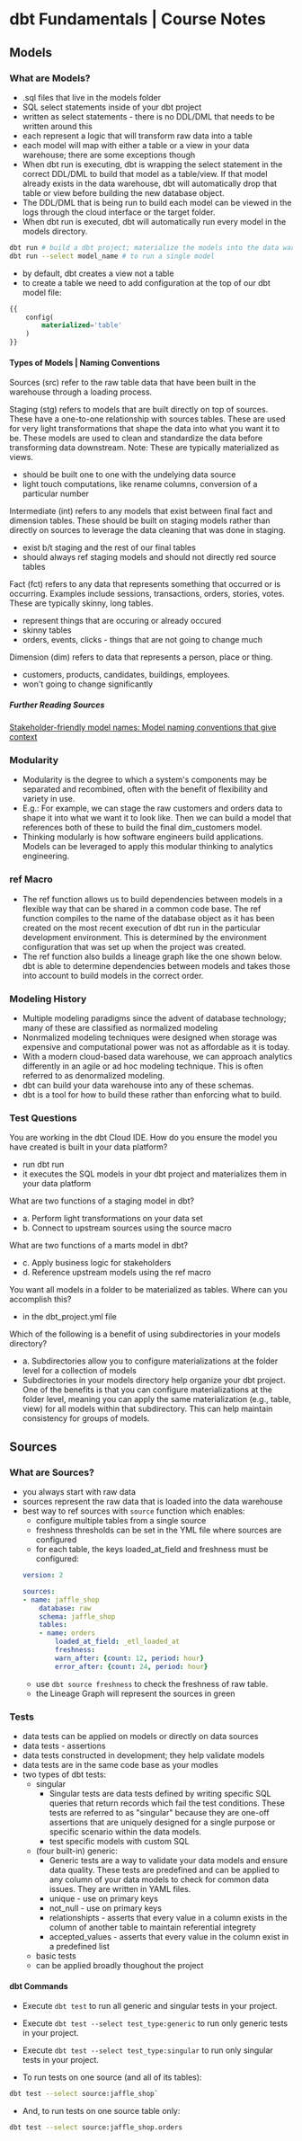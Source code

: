 
# dbt Fundamentals | Course Notes

## Models

### What are Models?
- .sql files that live in the models folder
- SQL select statements inside of your dbt project
- written as select statements - there is no DDL/DML that needs to be written around this
- each represent a logic that will transform raw data into a table
- each model will map with either a table or a view in your data warehouse; there are some exceptions though
- When dbt run is executing, dbt is wrapping the select statement in the correct DDL/DML to build that model as a table/view. If that model already exists in the data warehouse, dbt will automatically drop that table or view before building the new database object.
- The DDL/DML that is being run to build each model can be viewed in the logs through the cloud interface or the target folder.
- When dbt run is executed, dbt will automatically run every model in the models directory.

```bash
dbt run # build a dbt project; materialize the models into the data warehouse
dbt run --select model_name # to run a single model
```
- by default, dbt creates a view not a table
- to create a table we need to add configuration at the top of our dbt model file:

```sql
{{
    config(
        materialized='table'
    )
}}
```
#### Types of Models | Naming Conventions
Sources (src) refer to the raw table data that have been built in the warehouse through a loading process.

Staging (stg) refers to models that are built directly on top of sources. These have a one-to-one relationship with sources tables. These are used for very light transformations that shape the data into what you want it to be. These models are used to clean and standardize the data before transforming data downstream. Note: These are typically materialized as views.
- should be built one to one with the undelying data source
- light touch computations, like rename columns, conversion of a particular number

Intermediate (int) refers to any models that exist between final fact and dimension tables. These should be built on staging models rather than directly on sources to leverage the data cleaning that was done in staging.
- exist b/t staging and the rest of our final tables
- should always ref staging models and should not directly red source tables

Fact (fct) refers to any data that represents something that occurred or is occurring. Examples include sessions, transactions, orders, stories, votes. These are typically skinny, long tables.
- represent things that are occuring or already occured
- skinny tables
- orders, events, clicks - things that are not going to change much

Dimension (dim) refers to data that represents a person, place or thing.

- customers, products, candidates, buildings, employees.
- won't going to change significantly

##### Further Reading Sources
[Stakeholder-friendly model names: Model naming conventions that give context](https://docs.getdbt.com/blog/stakeholder-friendly-model-names)

### Modularity
- Modularity is the degree to which a system's components may be separated and recombined, often with the benefit of flexibility and variety in use.
- E.g.: For example, we can stage the raw customers and orders data to shape it into what we want it to look like. Then we can build a model that references both of these to build the final dim_customers model.
- Thinking modularly is how software engineers build applications. Models can be leveraged to apply this modular thinking to analytics engineering.

### ref Macro
- The ref function allows us to build dependencies between models in a flexible way that can be shared in a common code base. The ref function compiles to the name of the database object as it has been created on the most recent execution of dbt run in the particular development environment. This is determined by the environment configuration that was set up when the project was created.
- The ref function also builds a lineage graph like the one shown below. dbt is able to determine dependencies between models and takes those into account to build models in the correct order.

### Modeling History
- Multiple modeling paradigms since the advent of database technology; many of these are classified as normalized modeling
- Nonrmalized modeling techniques were designed when storage was expensive and computational power was not as affordable as it is today.
- With a modern cloud-based data warehouse, we can approach analytics differently in an agile or ad hoc modeling technique. This is often referred to as denormalized modeling.
- dbt can build your data warehouse into any of these schemas.
- dbt is a tool for how to build these rather than enforcing what to build.


### Test Questions
You are working in the dbt Cloud IDE. How do you ensure the model you have created is built in your data platform?

- run dbt run
- it executes the SQL models in your dbt project and materializes them in your data platform


What are two functions of a staging model in dbt?

- a. Perform light transformations on your data set
- b. Connect to upstream sources using the source macro


What are two functions of a marts model in dbt?

- c. Apply business logic for stakeholders
- d. Reference upstream models using the ref macro


You want all models in a folder to be materialized as tables. Where can you accomplish this?
- in the dbt_project.yml file

Which of the following is a benefit of using subdirectories in your models directory?
- a. Subdirectories allow you to configure materializations at the folder level for a collection of models
- Subdirectories in your models directory help organize your dbt project. One of the benefits is that you can configure materializations at the folder level, meaning you can apply the same materialization (e.g., table, view) for all models within that subdirectory. This can help maintain consistency for groups of models.


## Sources

### What are Sources?
- you always start with raw data
- sources represent the raw data that is loaded into the data warehouse
- best way to ref sources with <code>source</code> function which enables:
    - configure multiple tables from a single source
    - freshness thresholds can be set in the YML file where sources are configured
    - for each table, the keys loaded_at_field and freshness must be configured:
    ```yml
    version: 2

    sources:
    - name: jaffle_shop
        database: raw
        schema: jaffle_shop
        tables:
        - name: orders
            loaded_at_field: _etl_loaded_at
            freshness:
            warn_after: {count: 12, period: hour}
            error_after: {count: 24, period: hour}
    ```
    - use <code>dbt source freshness</code> to check the freshness of raw table.
    - the Lineage Graph will represent the sources in green

### Tests
- data tests can be applied on models or directly on data sources
- data tests - assertions
- data tests constructed in development; they help validate models
- data tests are in the same code base as your modles
- two types of dbt tests:
    - singular
        - Singular tests are data tests defined by writing specific SQL queries that return records which fail the test conditions. These tests are referred to as "singular" because they are one-off assertions that are uniquely designed for a single purpose or specific scenario within the data models.
        - test specific models with custom SQL
    - (four built-in) generic:
        - Generic tests are a way to validate your data models and ensure data quality. These tests are predefined and can be applied to any column of your data models to check for common data issues. They are written in YAML files.
        - unique - use on primary keys
        - not_null - use on primary keys
        - relationshipts - asserts that every value in a column exists in the column of another table to maintain referential integrety
        - accepted_values - asserts that every value in the column exist in a predefined list
    - basic tests
    - can be applied broadly thoughout the project

#### dbt Commands

- Execute <code>dbt test</code> to run all generic and singular tests in your project.
- Execute <code>dbt test --select test_type:generic</code> to run only generic tests in your project.
- Execute <code>dbt test --select test_type:singular</code> to run only singular tests in your project.

- To run tests on one source (and all of its tables):
```bash
dbt test --select source:jaffle_shop`
```
- And, to run tests on one source table only:
```bash
dbt test --select source:jaffle_shop.orders
```





















<!--
https://www.getdbt.com/certifications/analytics-engineer-certification-exam
https://quizlet.com/489070274/dbt-certification-practice-exam-questions-flash-cards/
https://www.qanalabs.com/pages/free-dbt-practice-exam
https://www.getdbt.com/dbt-certification
https://www.getdbt.com/dbt-assets/certifications/dbt-certificate-study-guide
https://discourse.getdbt.com/t/dbt-analytics-engineering-exam-preparation/13371
https://medium.com/@nishadpatkar7/data-build-tool-dbt-interview-questions-and-answers-107f6799c7a3



https://www.reddit.com/r/snowflake/comments/1bmdlsv/why_is_dbt_so_popular_with_snowflake_seems_like/?rdt=60846
https://www.linkedin.com/posts/ephraim-ebong_dataengineering-snowflake-apacheairflow-activity-7303124610881847297-u3UJ
https://www.linkedin.com/search/results/all/?keywords=dbt%20snowflake&origin=GLOBAL_SEARCH_HEADER&page=3&sid=RbK
https://www.linkedin.com/pulse/end-to-end-data-pipeline-snowflake-airflow-dbt-nguy%25E1%25BB%2585n-tu%25E1%25BA%25A5n-d%25C6%25B0%25C6%25A1ng-8vjzc/


https://dbtips.substack.com/p/running-dbt-with-airflow

 -->
